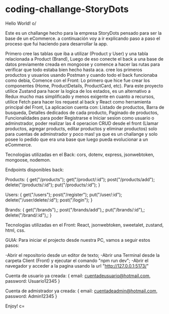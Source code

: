 # coding-challange-StoryDots

Hello World! o/

Este es un challange hecho para la empresa StoryDots pensado para ser la base de un eCommerce. a continuación voy a ir explicando paso a paso el proceso que fui haciendo para desarrollar la app.

Primero cree las tablas que iba a utilizar (Product y User) y una tabla relacionada a Product (Brand), Luego de eso conecte el back a una base de datos previamente creada en mongoose y comence a hacer las rutas para verificar que todo estaba bien hecho hasta aca. cree los primeros productos y usuarios usando Postman y cuando todo el back funcionaba como debia, Comence con el Front:
Lo primero que hice fue crear los componentes (Home, ProductDetails, ProductCard, etc). Para este proyecto utilice Zustand para hacer la logica de los estados, es un alternativo a Redux mucho mas simplificado y menos exigente en cuanto a recursos, utilice Fetch para hacer los request al back y React como herramienta principal del Front, La aplicacion cuenta con: Listado de productos, Barra de busqueda, Detalles dedicados de cada producto, Paginado de productos, Funcionalidades para poder Registrarse e Iniciar sesion como usuario o adminstrador, poder realizar las 4 operacion CRUD desde el front (Llamar productos, agregar products, editar productos y eliminar productos) solo para cuentas de adminstrador y poco mas! ya que es un challange y solo posee lo pedido que era una base que luego pueda evolucionar a un eCommerce.

Tecnologias utilizadas en el Back: cors, dotenv, express, jsonwebtoken, mongoose, nodemon.

Endpoints disponibles back: 


Products: {
   get("/products");
   get("/product/:id");
   post("/products/add");
   delete("/products/:id");
   put("/products/:id");
}

Users: {
    get("/users");
    post("/register");
    put("/user/:id");
    delete("/user/delete/:id");
    post("/login");
}

Brands: {
    get("/brands"),;
    post("/brands/add"),;
    put("/brands/:id"),;
    delete("/brand/:id"),;
}


Tecnologias utilizadas en el Front: React, jsonwebtoken, sweetalet, zustand, html, css.

GUIA: Para iniciar el projecto desde nuestra PC, vamos a seguir estos pasos:

-Abrir el repositorio desde un editor de texto;
-Abrir una Terminal desde la carpeta Client (Front) y ejecutar el comando "npm run dev";
-Abrir el navegador y acceder a la pagina usando la url "http://127.0.0.1:5173/"

Cuenta de usuario ya creada: {
    email: cuentadeusuario@hotmail.com,
    password: Usuario12345
}

Cuenta de admistrador ya creada: {
    email: cuentadeadmin@hotmail.com,
    password: Admin12345
}

Enjoy! c=